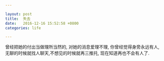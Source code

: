 ```yaml
---

layout: post
title:  失去
date:   2016-12-16 15:52:58 +0800
categories: life

---
```


曾经把她的付出当做理所当然的, 对她的消息爱理不理, 你曾经觉得身旁永远有人, 无聊的时候就找人聊天,不想见的时候就再三推托, 现在知道再也不会有人了.
